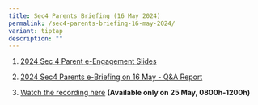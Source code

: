 ```yaml
---
title: Sec4 Parents Briefing (16 May 2024)
permalink: /sec4-parents-briefing-16-may-2024/
variant: tiptap
description: ""
---
```

<ol data-tight="true" class="tight">
<li>
<p><a href="https://drive.google.com/file/d/1SVLQHBmqWnCl6zF6qfhGbqW3DbYGR62h/view?usp=drive_link" rel="noopener noreferrer nofollow" target="_blank">2024 Sec 4 Parent e-Engagement Slides</a>
</p>
</li>
</ol>
<ol start="2" data-tight="true" class="tight">
<li>
<p><a href="https://drive.google.com/file/d/1P2zXF8LILOmjrbwOP3kCG1_C2ezWkzhw/view?usp=drive_link" rel="noopener noreferrer nofollow" target="_blank">2024 Sec4 Parents e-Briefing on 16 May - Q&amp;A Report</a>
</p>
<p></p>
</li>
<li>
<p><a href="https://sgmoe-my.sharepoint.com/:v:/g/personal/mak_kok_wei_john_schools_gov_sg/EZSjySnWXgFDlmJHh1AW6voBwtgtz0x1D8zzN3N9E9ojww" rel="noopener noreferrer nofollow" target="_blank">Watch the recording here</a>  <strong>(Available only on 25 May, 0800h-1200h)</strong>
</p>
</li>
</ol>
<p></p>